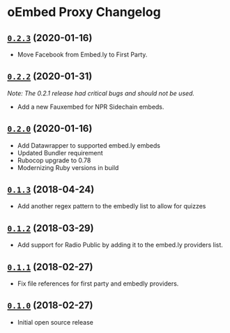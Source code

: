 # oEmbed Proxy Changelog

## [`0.2.3`] (2020-01-16)

[`0.2.3`]: https://github.com/APMG/oembed_proxy/compare/v0.2.2...v0.2.3

* Move Facebook from Embed.ly to First Party.

## [`0.2.2`] (2020-01-31)

[`0.2.2`]: https://github.com/APMG/oembed_proxy/compare/v0.2.0...v0.2.2

*Note: The 0.2.1 release had critical bugs and should not be used.*

* Add a new Fauxembed for NPR Sidechain embeds.

## [`0.2.0`] (2020-01-16)

[`0.2.0`]: https://github.com/APMG/oembed_proxy/compare/v0.1.3...v0.2.0

* Add Datawrapper to supported embed.ly embeds
* Updated Bundler requirement
* Rubocop upgrade to 0.78
* Modernizing Ruby versions in build

## [`0.1.3`] (2018-04-24)

[`0.1.3`]: https://github.com/APMG/oembed_proxy/compare/v0.1.2...v0.1.3

* Add another regex pattern to the embedly list to allow for quizzes

## [`0.1.2`] (2018-03-29)

[`0.1.2`]: https://github.com/APMG/oembed_proxy/compare/v0.1.1...v0.1.2

* Add support for Radio Public by adding it to the embed.ly providers list.

## [`0.1.1`] (2018-02-27)

[`0.1.1`]: https://github.com/APMG/oembed_proxy/compare/v0.1.0...v0.1.1

* Fix file references for first party and embedly providers.

## [`0.1.0`] (2018-02-27)

[`0.1.0`]: https://github.com/APMG/oembed_proxy/compare/d33988df08b49237183155d3a4855d76e5cf7c2b...v0.1.0

* Initial open source release
